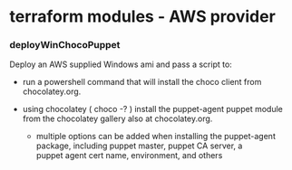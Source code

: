 # terraform modules -  AWS provider

### deployWinChocoPuppet

Deploy an AWS supplied Windows ami and pass a script to:

 - run a powershell command that will install the choco client from chocolatey.org.

 - using chocolatey ( choco -? ) install the puppet-agent puppet module from the chocolatey gallery also at chocolatey.org.
   - multiple options can be added when installing the puppet-agent package, including puppet master, puppet CA server, a  
     puppet agent cert name, environment, and others

 


